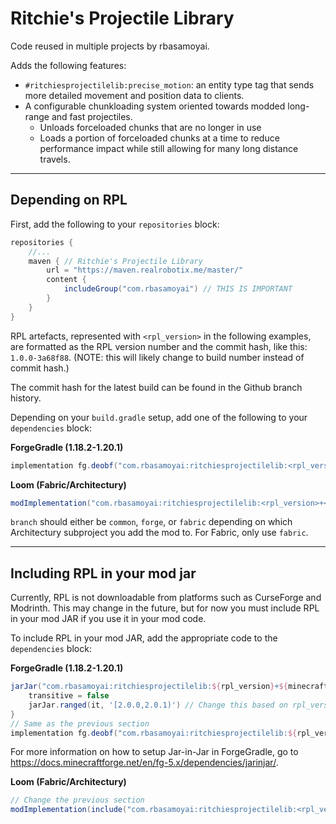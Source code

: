 # Ritchie's Projectile Library

Code reused in multiple projects by rbasamoyai.

Adds the following features:
- `#ritchiesprojectilelib:precise_motion`: an entity type tag that sends more detailed movement and position data to clients.
- A configurable chunkloading system oriented towards modded long-range and fast projectiles.
  - Unloads forceloaded chunks that are no longer in use
  - Loads a portion of forceloaded chunks at a time to reduce performance impact while still allowing for many long distance travels.  

---

## Depending on RPL

First, add the following to your `repositories` block:
```gradle
repositories {
    //...
    maven { // Ritchie's Projectile Library
        url = "https://maven.realrobotix.me/master/"
        content {
            includeGroup("com.rbasamoyai") // THIS IS IMPORTANT
        }
    }
}
```

RPL artefacts, represented with `<rpl_version>` in the following examples, are
formatted as the RPL version number and the commit hash, like this: `1.0.0-3a68f88`.
(NOTE: this will likely change to build number instead of commit hash.)

The commit hash for the latest build can be found in the Github branch history.

Depending on your `build.gradle` setup, add one of the following to your `dependencies`
block:

__ForgeGradle (1.18.2-1.20.1)__
```gradle
implementation fg.deobf("com.rbasamoyai:ritchiesprojectilelib:<rpl_version>+<minecraft_version>-forge") { transitive = false }
```

__Loom (Fabric/Architectury)__
```gradle
modImplementation("com.rbasamoyai:ritchiesprojectilelib:<rpl_version>+<minecraft_version>-<branch>") { transitive = false }
```
`branch` should either be `common`, `forge`, or `fabric` depending on which
Architectury subproject you add the mod to. For Fabric, only use `fabric`.

---

## Including RPL in your mod jar

Currently, RPL is not downloadable from platforms such as CurseForge and Modrinth.
This may change in the future, but for now you must include RPL in your mod JAR
if you use it in your mod code.

To include RPL in your mod JAR, add the appropriate code to the `dependencies`
block:

__ForgeGradle (1.18.2-1.20.1)__
```gradle
jarJar("com.rbasamoyai:ritchiesprojectilelib:${rpl_version}+${minecraft_version}-forge") {
    transitive = false
    jarJar.ranged(it, '[2.0.0,2.0.1)') // Change this based on rpl_version. jarJar.pin seems to not work.
}
// Same as the previous section
implementation fg.deobf("com.rbasamoyai:ritchiesprojectilelib:${rpl_version}+${minecraft_version}-forge") { transitive = false }
```
For more information on how to setup Jar-in-Jar in ForgeGradle, go to
https://docs.minecraftforge.net/en/fg-5.x/dependencies/jarinjar/.

__Loom (Fabric/Architectury)__
```gradle
// Change the previous section
modImplementation(include("com.rbasamoyai:ritchiesprojectilelib:<rpl_version>+<minecraft_version>-<branch>")) { transitive = false }
```